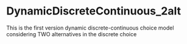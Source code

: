# DynamicDiscreteContinuous_2alt
This is the first version dynamic discrete-continuous choice model considering TWO alternatives in the discrete choice 
